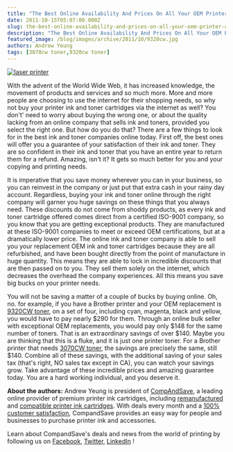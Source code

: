 ```yaml
---
title: "The Best Online Availability And Prices On All Your OEM Printer Cartridge Needs"
date: 2011-10-15T05:07:00.000Z
slug: the-best-online-availability-and-prices-on-all-your-oem-printer-cartridge-needs
description: "The Best Online Availability And Prices On All Your OEM Printer Cartridge Needs"
featured_image: /blog/images/archive/2011/10/9320cw.jpg
authors: Andrew Yeung
tags: [3070cw toner,9320cw toner]
---
```


[![laser printer](/blog/images/9320cw.jpg)](/blog/images/9320cw.jpg)

With the advent of the World Wide Web, it has increased knowledge, the movement of products and services and so much more. More and more people are choosing to use the internet for their shopping needs, so why not buy your printer ink and toner cartridges via the internet as well? You don't' need to worry about buying the wrong one, or about the quality lacking from an online company that sells ink and toners, provided you select the right one. But how do you do that? There are a few things to look for in the best ink and toner companies online today. First off, the best ones will offer you a guarantee of your satisfaction of their ink and toner. They are so confident in their ink and toner that you have an entire year to return them for a refund. Amazing, isn't it? It gets so much better for you and your copying and printing needs.

It is imperative that you save money wherever you can in your business, so you can reinvest in the company or just put that extra cash in your rainy day account. Regardless, buying your ink and toner online through the right company will garner you huge savings on these things that you always need. These discounts do not come from shoddy products, as every ink and toner cartridge offered comes direct from a certified ISO-9001 company, so you know that you are getting exceptional products. They are manufactured at these ISO-9001 companies to meet or exceed OEM certifications, but at a dramatically lower price. The online ink and toner company is able to sell you your replacement OEM ink and toner cartridges because they are all refurbished, and have been bought directly from the point of manufacture in huge quantity. This means they are able to lock in incredible discounts that are then passed on to you. They sell them solely on the internet, which decreases the overhead the company experiences. All this means you save big bucks on your printer needs.

You will not be saving a matter of a couple of bucks by buying online. Oh, no. for example, if you have a Brother printer and your OEM replacement is [9320CW toner](https://www.compandsave.com/brother/mfc/mfc-9320cw-toner-cartridges), on a set of four, including cyan, magenta, black and yellow, you would have to pay nearly $290 for them. Through an online bulk seller with exceptional OEM replacements, you would pay only $148 for the same number of toners. That is an extraordinary savings of over $140\. Maybe you are thinking that this is a fluke, and it is just one printer toner. For a Brother printer that needs [3070CW toner](https://www.compandsave.com/brother/hl/hl-3070cw-toner-cartridges), the savings are precisely the same, still $140\. Combine all of these savings, with the additional saving of your sales tax (that's right, NO sales tax except in CA), you can watch your savings grow. Take advantage of these incredible prices and amazing guarantee today. You are a hard working individual, and you deserve it.


**About the authors:** Andrew Yeung is president of [CompAndSave](https://www.compandsave.com/), a leading online provider of premium printer ink cartridges, including [remanufactured](https://www.compandsave.com/help) and [compatible printer ink cartridges](https://www.compandsave.com/help). With deals every month and a [100% customer satisfaction](https://www.compandsave.com/help), CompandSave provides an easy way for people and businesses to purchase printer ink and accessories.

Learn about CompandSave's deals and news from the world of printing by following us on [Facebook](https://www.facebook.com/compandsave.ink), [Twitter](https://twitter.com/compandsave), [LinkedIn](https://www.linkedin.com) !